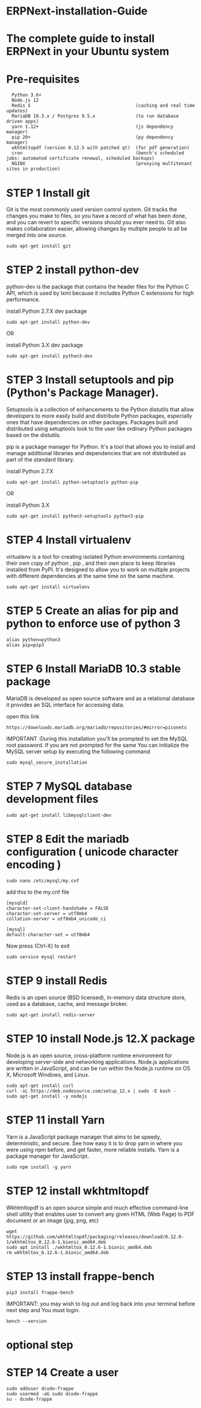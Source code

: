 # ERPNext-installation-Guide
# The complete guide to install ERPNext in your Ubuntu system

# Pre-requisites 

      Python 3.6+
      Node.js 12
      Redis 5                                       (caching and real time updates)
      MariaDB 10.3.x / Postgres 9.5.x               (to run database driven apps)
      yarn 1.12+                                    (js dependency manager)
      pip 20+                                       (py dependency manager)
      wkhtmltopdf (version 0.12.5 with patched qt)  (for pdf generation)
      cron                                          (bench's scheduled jobs: automated certificate renewal, scheduled backups)
      NGINX                                         (proxying multitenant sites in production)



# STEP 1 Install git
Git is the most commonly used version control system. Git tracks the changes you make to files, 
so you have a record of what has been done, and you can revert to specific versions should you ever need to. 
Git also makes collaboration easier, allowing changes by multiple people to all be merged into one source.
    
    sudo apt-get install git

# STEP 2 install python-dev
python-dev is the package that contains the header files for the Python C API, 
which is used by lxml because it includes Python C extensions for high performance.

install Python 2.7.X dev package

    sudo apt-get install python-dev

OR
    
install Python 3.X dev package

    sudo apt-get install python3-dev

# STEP 3 Install setuptools and pip (Python's Package Manager).
Setuptools is a collection of enhancements to the Python distutils that allow developers 
to more easily build and distribute Python packages, especially ones that have 
dependencies on other packages. Packages built and distributed using setuptools 
look to the user like ordinary Python packages based on the distutils.

pip is a package manager for Python.  It's a tool that allows you to install and manage 
additional libraries and dependencies that are not distributed as part of the standard library.

install Python 2.7.X

    sudo apt-get install python-setuptools python-pip

OR

install Python 3.X

    sudo apt-get install python3-setuptools python3-pip

# STEP 4 Install virtualenv
virtualenv is a tool for creating isolated Python environments containing their own copy of
python , pip , and their own place to keep libraries installed from PyPI.
It's designed to allow you to work on multiple projects with different dependencies 
at the same time on the same machine.
    
    sudo apt-get install virtualenv

# STEP 5 Create an alias for pip and python to enforce use of python 3

    alias python=python3
    alias pip=pip3


# STEP 6 Install MariaDB 10.3 stable package
MariaDB is developed as open source software and as a relational database it provides an SQL interface 
for accessing data.

open this link

    https://downloads.mariadb.org/mariadb/repositories/#mirror=piconets

IMPORTANT :During this installation you'll be prompted to set the MySQL root password.
If you are not prompted for the same You can initialize the MySQL server setup by executing 
the following command
    
    sudo mysql_secure_installation
    
# STEP 7  MySQL database development files

    sudo apt-get install libmysqlclient-dev

# STEP 8 Edit the mariadb configuration ( unicode character encoding )

    sudo nano /etc/mysql/my.cnf

add this to the my.cnf file

    [mysqld]
    character-set-client-handshake = FALSE
    character-set-server = utf8mb4
    collation-server = utf8mb4_unicode_ci

    [mysql]
    default-character-set = utf8mb4

Now press (Ctrl-X) to exit

    sudo service mysql restart

# STEP 9 install Redis
Redis is an open source (BSD licensed), in-memory data structure store, used as a database, 
cache, and message broker.
    
    sudo apt-get install redis-server

# STEP 10 install Node.js 12.X package
Node.js is an open source, cross-platform runtime environment for developing server-side and 
networking applications. Node.js applications are written in JavaScript, and can be run within the Node.js
runtime on OS X, Microsoft Windows, and Linux.

    sudo apt-get install curl
    curl -sL https://deb.nodesource.com/setup_12.x | sudo -E bash -
    sudo apt-get install -y nodejs

# STEP 11  install Yarn
Yarn is a JavaScript package manager that aims to be speedy, deterministic, and secure. 
See how easy it is to drop yarn in where you were using npm before, and get faster, more reliable installs.
Yarn is a package manager for JavaScript.
    
    sudo npm install -g yarn

# STEP 12 install wkhtmltopdf
Wkhtmltopdf is an open source simple and much effective command-line shell utility that enables 
user to convert any given HTML (Web Page) to PDF document or an image (jpg, png, etc)

    wget https://github.com/wkhtmltopdf/packaging/releases/download/0.12.6-1/wkhtmltox_0.12.6-1.bionic_amd64.deb
    sudo apt install ./wkhtmltox_0.12.6-1.bionic_amd64.deb
    rm wkhtmltox_0.12.6-1.bionic_amd64.deb
    

# STEP 13 install frappe-bench

    pip3 install frappe-bench

IMPORTANT: you may wish to log out and log back into your terminal 
before next step and You must login.
    
    bench --version
   


# optional step
# STEP 14 Create a user

    sudo adduser dcode-frappe
    sudo usermod -aG sudo dcode-frappe
    su - dcode-frappe
    
